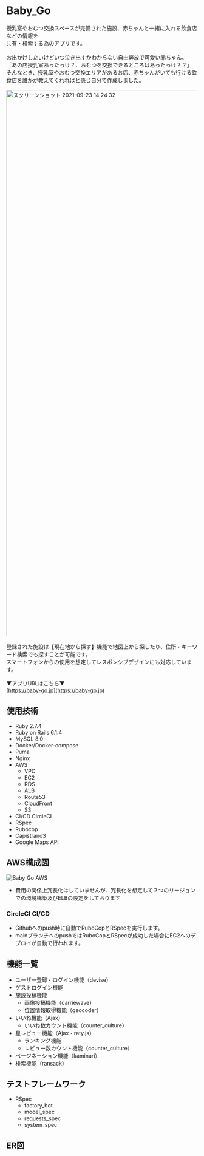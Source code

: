 # Baby_Go
授乳室やおむつ交換スペースが完備された施設、赤ちゃんと一緒に入れる飲食店などの情報を  
共有・検索する為のアプリです。  
<br> 
お出かけしたいけどいつ泣き出すかわからない自由奔放で可愛い赤ちゃん。  
「あの店授乳室あったっけ？、おむつを交換できるところはあったっけ？？」  
そんなとき、授乳室やおむつ交換エリアがあるお店、赤ちゃんがいても行ける飲食店を誰かが教えてくれればと感じ自分で作成しました。  
<br> 
<img width="1439" alt="スクリーンショット 2021-09-23 14 24 32" src="https://user-images.githubusercontent.com/67525034/134458633-653afead-e078-4420-9b33-0a8600ed98f6.png">
<br>
<br>
登録された施設は【現在地から探す】機能で地図上から探したり、住所・キーワード検索でも探すことが可能です。  
スマートフォンからの使用を想定してレスポンシブデザインにも対応しています。  
<br>
▼アプリURLはこちら▼  
[https://baby-go.jp](https://baby-go.jp)

## 使用技術
- Ruby 2.7.4
- Ruby on Rails 6.1.4
- MySQL 8.0
- Docker/Docker-compose
- Puma
- Nginx
- AWS
    - VPC
    - EC2
    - RDS
    - ALB
    - Route53
    - CloudFront
    - S3
- CI/CD CircleCI
- RSpec
- Rubocop
- Capistrano3
- Google Maps API

## AWS構成図
![Baby_Go AWS](https://user-images.githubusercontent.com/67525034/134472763-d35f493c-e582-4ed0-9e14-c183952d8453.jpg)

- 費用の関係上冗長化はしていませんが、冗長化を想定して２つのリージョンでの環境構築及びELBの設定をしております

### CircleCI CI/CD
- Githubへのpush時に自動でRuboCopとRSpecを実行します。
- mainブランチへのpushではRuboCopとRSpecが成功した場合にEC2へのデプロイが自動で行われます。

## 機能一覧
- ユーザー登録・ログイン機能（devise）
- ゲストログイン機能
- 施設投稿機能
    - 画像投稿機能（carriewave）
    - 位置情報取得機能（geocoder）
- いいね機能（Ajax）
    - いいね数カウント機能（counter_culture）
- 星レビュー機能（Ajax・raty.js）
    - ランキング機能
    - レビュー数カウント機能（counter_culture）
- ページネーション機能（kaminari）
- 検索機能（ransack）

## テストフレームワーク
- RSpec
    - factory_bot
    - model_spec
    - requests_spec
    - system_spec

## ER図
